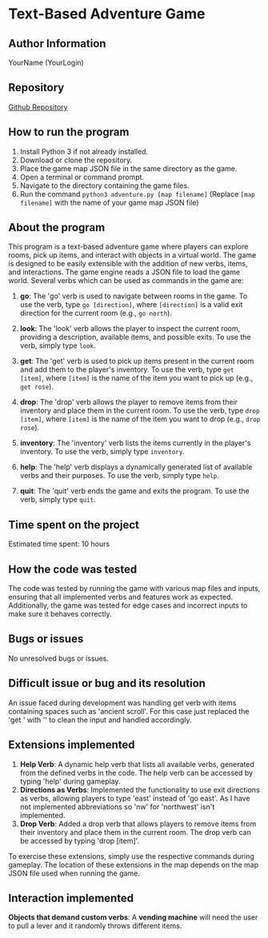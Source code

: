 # Text-Based Adventure Game

## Author Information
YourName (YourLogin)

## Repository
[Github Repository](Github/url)

## How to run the program
1. Install Python 3 if not already installed.
2. Download or clone the repository.
3. Place the game map JSON file in the same directory as the game.
4. Open a terminal or command prompt.
5. Navigate to the directory containing the game files.
6. Run the command `python3 adventure.py [map filename]` (Replace `[map filename]` with the name of your game map JSON file)

## About the program
This program is a text-based adventure game where players can explore rooms, pick up items, and interact with objects in a virtual world. The game is designed to be easily extensible with the addition of new verbs, items, and interactions. The game engine reads a JSON file to load the game world. Several verbs which can be used as commands in the game are:

1. **go**: The 'go' verb is used to navigate between rooms in the game. To use the verb, type `go [direction]`, where `[direction]` is a valid exit direction for the current room (e.g., `go north`).

2. **look**: The 'look' verb allows the player to inspect the current room, providing a description, available items, and possible exits. To use the verb, simply type `look`.

3. **get**: The 'get' verb is used to pick up items present in the current room and add them to the player's inventory. To use the verb, type `get [item]`, where `[item]` is the name of the item you want to pick up (e.g., `get rose`).

4. **drop**: The 'drop' verb allows the player to remove items from their inventory and place them in the current room. To use the verb, type `drop [item]`, where `[item]` is the name of the item you want to drop (e.g., `drop rose`).

5. **inventory**: The 'inventory' verb lists the items currently in the player's inventory. To use the verb, simply type `inventory`.

6. **help**: The 'help' verb displays a dynamically generated list of available verbs and their purposes. To use the verb, simply type `help`.

7. **quit**: The 'quit' verb ends the game and exits the program. To use the verb, simply type `quit`.

## Time spent on the project
Estimated time spent: 10 hours

## How the code was tested
The code was tested by running the game with various map files and inputs, ensuring that all implemented verbs and features work as expected. Additionally, the game was tested for edge cases and incorrect inputs to make sure it behaves correctly.

## Bugs or issues
No unresolved bugs or issues.

## Difficult issue or bug and its resolution
An issue faced during development was handling get verb with items containing spaces such as 'ancient scroll'. For this case just replaced the 'get ' with '' to clean the input and handled accordingly.

## Extensions implemented
1. **Help Verb**: A dynamic help verb that lists all available verbs, generated from the defined verbs in the code. The help verb can be accessed by typing 'help' during gameplay.
2. **Directions as Verbs**: Implemented the functionality to use exit directions as verbs, allowing players to type 'east' instead of 'go east'. As I have not implemented abbreviations so 'nw' for 'northwest' isn't implemented.
3. **Drop Verb**: Added a drop verb that allows players to remove items from their inventory and place them in the current room. The drop verb can be accessed by typing 'drop [item]'.

To exercise these extensions, simply use the respective commands during gameplay. The location of these extensions in the map depends on the map JSON file used when running the game.


## Interaction implemented
**Objects that demand custom verbs**: A **vending machine** will need the user to pull a lever and it randomly throws different items.
